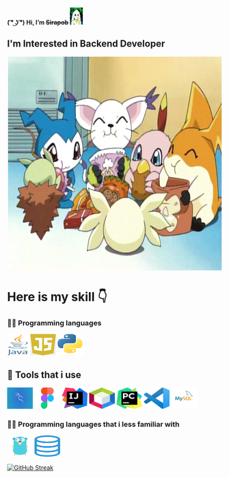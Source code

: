 **( ͡° ͜ʖ ͡°) Hi,  I’m ~~Sirapob~~**
<span> 
  <img src="200w.gif" height="40px" width="30px">
</span>

## I'm Interested in Backend Developer 

<p align="center">
  <img src="giphy.gif" height="500px" width="500px">
</p>


<h1>Here is my skill 👇</h1>

###  👨‍💻  Programming languages

<p align ="left">
<img src="Programming Language/java.png" alt="Java" height="50" width="50" />
<img src="Programming Language/js.png" alt="js" height="50" width="60" />
<img src="Programming Language/python.png" alt="python" height="50" width="60" />
</p>

##   🔧   Tools that i use

<p align ="left">
<img src="Tools/Kali.jpg" alt="kali" height="50" width="60" />
<img src="Tools/figma.png" alt="js" height="50" width="60" />
<img src="Tools/ij.png" alt="ij" height="50" width="60" />
<img src="Tools/netbean.png" alt="netbeans" height="50" width="60" />
<img src="Tools/pc.png" alt="pc" height="50" width="60" />
<img src="Tools/vs.png" alt="vs" height="50" width="60" />
<img src="Tools/mysql.png" alt="mysql" height="50" width="60" />
</p>

###  👨‍💻  Programming languages that i less familiar with

<p align ="left">
<img src="Programming Language/golang.png" alt="go" height="50" width="60" />
<img src="Programming Language/sql.png" alt="sql" height="50" width="60" />
</p>

[![GitHub Streak](https://streak-stats.demolab.com?user=fluffyhugger&theme=onedark&date_format=M%20j%5B%2C%20Y%5D)](https://git.io/streak-stats)




